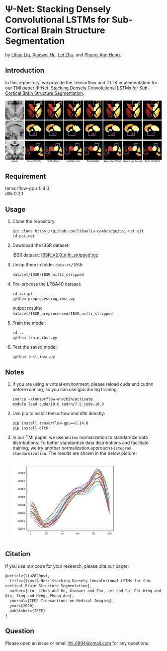 # Ψ-Net: Stacking Densely Convolutional LSTMs for Sub-Cortical Brain Structure Segmentation

by [Lihao Liu](http://lihaoliu-cambridge.github.io), [Xiaowei Hu](https://xw-hu.github.io/), [Lei Zhu](https://appsrv.cse.cuhk.edu.hk/~lzhu/), and [Pheng-Ann Heng](http://www.cse.cuhk.edu.hk/~pheng/1.html).  


## Introduction

In this repository, we provide the Tensorflow and DLTK implementation for our TMI paper [Ψ-Net: Stacking Densely Convolutional LSTMs for Sub-Cortical Brain Structure Segmentation](https://ieeexplore.ieee.org/document/9007625). 

<img src="https://github.com/lihaoliu-cambridge/lihaoliu-cambridge.github.io/blob/master/pic/papers/psi-net-results.png">  


## Requirement

tensorflow-gpu       1.14.0  
dltk                 0.2.1   


## Usage

1. Clone the repository:

   ```shell
   git clone https://github.com/lihaoliu-cambridge/psi-net.git
   cd psi-net
   ```
   
2. Download the IBSR dataset:

   IBSR dataset: [IBSR_V2.0_nifti_stripped.tgz](https://www.nitrc.org/frs/?group_id=48)  
   
3. Unzip them in folder `dataset/IBSR`:

   `dataset/IBSR/IBSR_nifti_stripped`   
   
4. Pre-process the LPBA40 dataset:

   ```shell
   cd script
   python preprocessing_ibsr.py
   ```  
   output results:  
   `dataset/IBSR_preprocessed/IBSR_nifti_stripped`   
   
   
5. Train the model:
 
   ```shell
   cd ..
   python train_ibsr.py
   ```

6. Test the saved model:
 
   ```shell
   python test_ibsr.py 
   ```
   

## Notes
1. If you are using a virtual environment, please reload cuda and cudnn before running, so you can use gpu during training.

   ```shell
   source ~/tensorflow-env/bin/activate
   module load cuda/10.0 cudnn/7.5_cuda-10.0
   ```
   
2. Use pip to install tensorflow and dltk directly:

   ```shell
   pip install tensorflow-gpu==1.14.0
   pip install dltk
   ```
   
3. In our TMI paper, we use ``Whiten`` normalization to standardize data distributions. To better standardize data distributions and facilitate training, we try another normalization approach ``Histogram Standardization``. The results are shown in the below picture:
   <img src="https://github.com/lihaoliu-cambridge/lihaoliu-cambridge.github.io/blob/master/pic/papers/psi-net-histogram_standardization.png" width="360"/>  


## Citation

If you use our code for your research, please cite our paper:

```
@article{liu2020psi,
  title={$\psi$-Net: Stacking Densely Convolutional LSTMs for Sub-cortical Brain Structure Segmentation},
  author={Liu, Lihao and Hu, Xiaowei and Zhu, Lei and Fu, Chi-Wing and Qin, Jing and Heng, Pheng-Ann},
  journal={IEEE Transactions on Medical Imaging},
  year={2020},
  publisher={IEEE}
}
```


## Question

Please open an issue or email lhliu1994@gmail.com for any questions.
